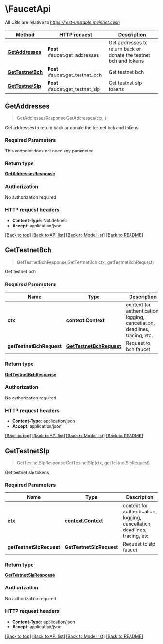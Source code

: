 # \FaucetApi

All URIs are relative to *https://rest-unstable.mainnet.cash*

Method | HTTP request | Description
------------- | ------------- | -------------
[**GetAddresses**](FaucetApi.md#GetAddresses) | **Post** /faucet/get_addresses | Get addresses to return back or donate the testnet bch and tokens 
[**GetTestnetBch**](FaucetApi.md#GetTestnetBch) | **Post** /faucet/get_testnet_bch | Get testnet bch 
[**GetTestnetSlp**](FaucetApi.md#GetTestnetSlp) | **Post** /faucet/get_testnet_slp | Get testnet slp tokens 



## GetAddresses

> GetAddressesResponse GetAddresses(ctx, )

Get addresses to return back or donate the testnet bch and tokens 

### Required Parameters

This endpoint does not need any parameter.

### Return type

[**GetAddressesResponse**](GetAddressesResponse.md)

### Authorization

No authorization required

### HTTP request headers

- **Content-Type**: Not defined
- **Accept**: application/json

[[Back to top]](#) [[Back to API list]](../README.md#documentation-for-api-endpoints)
[[Back to Model list]](../README.md#documentation-for-models)
[[Back to README]](../README.md)


## GetTestnetBch

> GetTestnetBchResponse GetTestnetBch(ctx, getTestnetBchRequest)

Get testnet bch 

### Required Parameters


Name | Type | Description  | Notes
------------- | ------------- | ------------- | -------------
**ctx** | **context.Context** | context for authentication, logging, cancellation, deadlines, tracing, etc.
**getTestnetBchRequest** | [**GetTestnetBchRequest**](GetTestnetBchRequest.md)| Request to bch faucet  | 

### Return type

[**GetTestnetBchResponse**](GetTestnetBchResponse.md)

### Authorization

No authorization required

### HTTP request headers

- **Content-Type**: application/json
- **Accept**: application/json

[[Back to top]](#) [[Back to API list]](../README.md#documentation-for-api-endpoints)
[[Back to Model list]](../README.md#documentation-for-models)
[[Back to README]](../README.md)


## GetTestnetSlp

> GetTestnetSlpResponse GetTestnetSlp(ctx, getTestnetSlpRequest)

Get testnet slp tokens 

### Required Parameters


Name | Type | Description  | Notes
------------- | ------------- | ------------- | -------------
**ctx** | **context.Context** | context for authentication, logging, cancellation, deadlines, tracing, etc.
**getTestnetSlpRequest** | [**GetTestnetSlpRequest**](GetTestnetSlpRequest.md)| Request to slp faucet  | 

### Return type

[**GetTestnetSlpResponse**](GetTestnetSlpResponse.md)

### Authorization

No authorization required

### HTTP request headers

- **Content-Type**: application/json
- **Accept**: application/json

[[Back to top]](#) [[Back to API list]](../README.md#documentation-for-api-endpoints)
[[Back to Model list]](../README.md#documentation-for-models)
[[Back to README]](../README.md)

